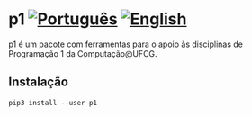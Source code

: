 # p1 [![Português](images/BR.png)](README.pt-BR.md) [![English](images/US.png)](README.md)

p1 é um pacote com ferramentas para o apoio às disciplinas de
Programação 1 da Computação@UFCG.

## Instalação

```
pip3 install --user p1
```
